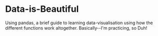 # Data-is-Beautiful
Using pandas, a brief guide to learning data-visualisation using how the different functions work altogether. Basically--I'm practicing, so Duh!
